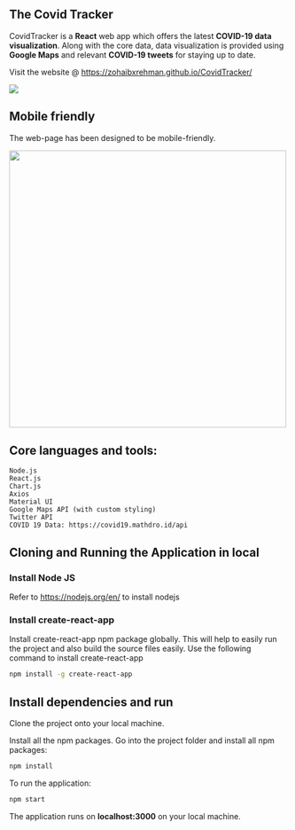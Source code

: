 ## The Covid Tracker

CovidTracker is a <strong>React</strong> web app which offers the latest <strong>COVID-19 data visualization</strong>. Along with the core data, data visualization is provided using <strong>Google Maps</strong> and relevant <strong>COVID-19 tweets</strong> for staying up to date.

Visit the website @ https://zohaibxrehman.github.io/CovidTracker/

![](https://i.imgur.com/LzjqS2G.gif)

## Mobile friendly

The web-page has been designed to be mobile-friendly.

<img src="https://i.imgur.com/ZT9zl2r.png" height='500px'/>

## Core languages and tools:

```
Node.js
React.js
Chart.js
Axios
Material UI
Google Maps API (with custom styling)
Twitter API
COVID 19 Data: https://covid19.mathdro.id/api
```

## Cloning and Running the Application in local

### Install Node JS
Refer to https://nodejs.org/en/ to install nodejs

### Install create-react-app
Install create-react-app npm package globally. This will help to easily run the project and also build the source files easily. Use the following command to install create-react-app

```bash
npm install -g create-react-app
```

## Install dependencies and run

Clone the project onto your local machine.

Install all the npm packages. Go into the project folder and install all npm packages:

```bash
npm install
```

To run the application:

```bash
npm start
```

The application runs on **localhost:3000** on your local machine.

